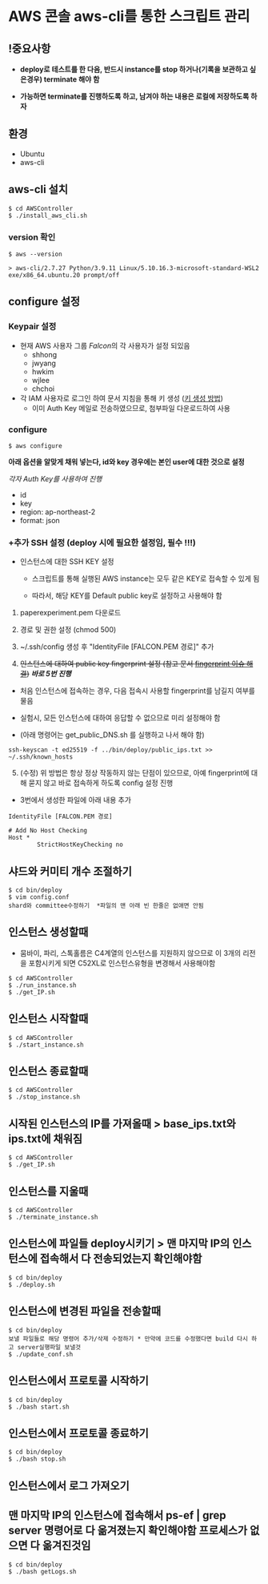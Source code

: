 # AWS 콘솔 aws-cli를 통한 스크립트 관리

## !중요사항

- **deploy로 테스트를 한 다음, 반드시 instance를 stop 하거나(기록을 보관하고 싶은경우) terminate 해야 함**

- **가능하면 terminate를 진행하도록 하고, 남겨야 하는 내용은 로컬에 저장하도록 하자**

## 환경

- Ubuntu
- aws-cli

## aws-cli 설치

```
$ cd AWSController
$ ./install_aws_cli.sh

```

### version 확인

```
$ aws --version

> aws-cli/2.7.27 Python/3.9.11 Linux/5.10.16.3-microsoft-standard-WSL2 exe/x86_64.ubuntu.20 prompt/off
```

## configure 설정

### Keypair 설정

- 현재 AWS 사용자 그룹 *Falcon*의 각 사용자가 설정 되있음
  - shhong
  - jwyang
  - hwkim
  - wjlee
  - chchoi
- 각 IAM 사용자로 로그인 하여 문서 지침을 통해 키 생성 ([키 생성 방법](https://docs.aws.amazon.com/ko_kr/cli/latest/userguide/cli-configure-quickstart.html#cli-configure-quickstart-creds-create))
  - 이미 Auth Key 메일로 전송하였으므로, 첨부파일 다운로드하여 사용

### configure

```
$ aws configure
```

**아래 옵션을 알맞게 채워 넣는다, id와 key 경우에는 본인 user에 대한 것으로 설정**

_각자 Auth Key를 사용하여 진행_

- id
- key
- region: ap-northeast-2
- format: json

### +추가 SSH 설정 (deploy 시에 필요한 설정임, 필수 !!!)

- 인스턴스에 대한 SSH KEY 설정

  - 스크립트를 통해 실행된 AWS instance는 모두 같은 KEY로 접속할 수 있게 됨

  - 따라서, 해당 KEY를 Default public key로 설정하고 사용해야 함

1. paperexperiment.pem 다운로드

2. 경로 및 권한 설정 (chmod 500)

3. ~/.ssh/config 생성 후 "IdentityFile [FALCON.PEM 경로]" 추가

4. ~~인스턴스에 대하여 public key fingerprint 설정 (참고 문서 [fingerprint 이슈 해결](https://blueyikim.tistory.com/1792))~~ **_바로 5번 진행_**

- 처음 인스턴스에 접속하는 경우, 다음 접속시 사용할 fingerprint를 남길지 여부를 물음

- 실험시, 모든 인스턴스에 대하여 응답할 수 없으므로 미리 설정해야 함

- (아래 명령어는 get_public_DNS.sh 를 실행하고 나서 해야 함)

```
ssh-keyscan -t ed25519 -f ../bin/deploy/public_ips.txt >> ~/.ssh/known_hosts
```

5. (수정) 위 방법은 항상 정상 작동하지 않는 단점이 있으므로, 아예 fingerprint에 대해 묻지 않고 바로 접속하게 하도록 config 설정 진행

- 3번에서 생성한 파일에 아래 내용 추가

```
IdentityFile [FALCON.PEM 경로]

# Add No Host Checking
Host *
        StrictHostKeyChecking no
```

## 샤드와 커미티 개수 조절하기
```
$ cd bin/deploy
$ vim config.conf
shard와 committee수정하기  *파일의 맨 아래 빈 한줄은 없애면 안됨
```

## 인스턴스 생성할때
- 뭄바이, 파리, 스톡홀름은 C4계열의 인스턴스를 지원하지 않으므로 이 3개의 리전을 포함시키게 되면 C52XL로 인스턴스유형을 변경해서 사용해야함
```
$ cd AWSController
$ ./run_instance.sh
$ ./get_IP.sh
```

## 인스턴스 시작할때
```
$ cd AWSController
$ ./start_instance.sh
```

## 인스턴스 종료할때
```
$ cd AWSController
$ ./stop_instance.sh
```

## 시작된 인스턴스의 IP를 가져올때 > base_ips.txt와 ips.txt에 채워짐
```
$ cd AWSController
$ ./get_IP.sh
```

## 인스턴스를 지울때
```
$ cd AWSController
$ ./terminate_instance.sh
```

## 인스턴스에 파일들 deploy시키기 > 맨 마지막 IP의 인스턴스에 접속해서 다 전송되었는지 확인해야함
```
$ cd bin/deploy
$ ./deploy.sh
```

## 인스턴스에 변경된 파일을 전송할때
```
$ cd bin/deploy
보낼 파일들로 해당 명령어 추가/삭제 수정하기 * 만약에 코드를 수정했다면 build 다시 하고 server실행파일 보낼것
$ ./update_conf.sh
```

## 인스턴스에서 프로토콜 시작하기
```
$ cd bin/deploy
$ ./bash start.sh
```

## 인스턴스에서 프로토콜 종료하기
```
$ cd bin/deploy
$ ./bash stop.sh
```

## 인스턴스에서 로그 가져오기
## 맨 마지막 IP의 인스턴스에 접속해서 ps-ef | grep server 명령어로 다 옮겨졌는지 확인해야함 프로세스가 없으면 다 옮겨진것임
```
$ cd bin/deploy
$ ./bash getLogs.sh
```